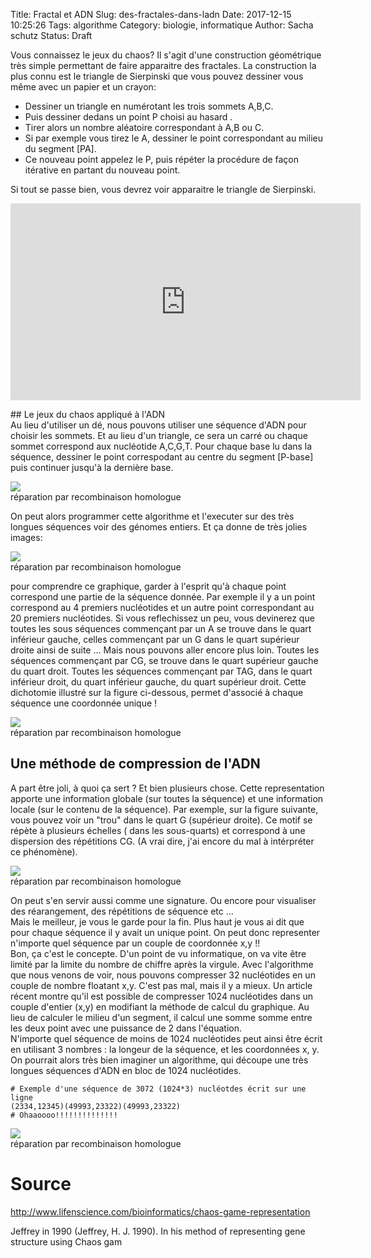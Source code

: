 Title: Fractal et ADN
Slug: des-fractales-dans-ladn
Date: 2017-12-15 10:25:26
Tags: algorithme
Category: biologie, informatique
Author: Sacha schutz
Status: Draft

Vous connaissez le jeux du chaos? Il s'agit d'une construction géométrique très simple permettant de faire apparaitre des fractales. La construction la plus connu est le triangle de Sierpinski que vous pouvez dessiner vous même avec un papier et un crayon:   

- Dessiner un triangle en numérotant les trois sommets A,B,C. 
- Puis dessiner dedans un point P choisi au hasard . 
- Tirer alors un nombre aléatoire correspondant à A,B ou C. 
- Si par exemple vous tirez le A, dessiner le point correspondant au milieu du segment [PA].
- Ce nouveau point appelez le P, puis répéter la procédure de façon itérative en partant du nouveau point. 

Si tout se passe bien, vous devrez voir apparaitre le triangle de Sierpinski. 

<iframe width="560" height="315" src="https://www.youtube.com/embed/IGlGvSXkRGI" frameborder="0" gesture="media" allow="encrypted-media" allowfullscreen></iframe>

## Le jeux du chaos appliqué à l'ADN  
Au lieu d'utiliser un dé, nous pouvons utiliser une séquence d'ADN pour choisir les sommets. Et au lieu d'un triangle, ce sera un carré ou chaque sommet correspond aux nucléotide A,C,G,T. Pour chaque base lu dans la séquence, dessiner le point correspodant au centre du segment [P-base] puis continuer jusqu'à la dernière base. 

<div class="figure">
    <img src="../images/fractal_dna/CGR_DNA.png" /> 
    <div class="legend">réparation par recombinaison homologue</div>
</div>

On peut alors programmer cette algorithme et l'executer sur des très longues séquences voir des génomes entiers. Et ça donne de très jolies images:

<div class="figure">
    <img src="../images/fractal_dna/CGR_exemple.png" /> 
    <div class="legend">réparation par recombinaison homologue</div>
</div>

pour comprendre ce graphique, garder à l'esprit qu'à chaque point correspond une partie de la séquence donnée. Par exemple il y a un point correspond au 4 premiers nucléotides et un autre point correspondant au 20 premiers nucléotides. Si vous reflechissez un peu, vous devinerez que toutes les sous séquences commençant par un A se trouve dans le quart inférieur gauche, celles commençant par un G dans le quart supérieur droite ainsi de suite ...  Mais nous pouvons aller encore plus loin. Toutes les séquences commençant par CG, se trouve dans le quart supérieur gauche du quart droit. Toutes les séquences commençant par TAG, dans le quart inférieur droit, du quart inférieur gauche, du quart supérieur droit. Cette dichotomie illustré sur la figure ci-dessous, permet d'associé à chaque séquence une coordonnée unique !

<div class="figure">
    <img src="../images/fractal_dna/CGR_zoom.png" /> 
    <div class="legend">réparation par recombinaison homologue</div>
</div>



## Une méthode de compression de l'ADN
A part être joli, à quoi ça sert ? Et bien plusieurs chose. Cette representation apporte une information globale (sur toutes la séquence) et une information locale (sur le contenu de la séquence). Par exemple, sur la figure suivante, vous pouvez voir un "trou" dans le quart G (supérieur droite). Ce motif se répète à plusieurs échelles ( dans les sous-quarts) et correspond à une dispersion des répétitions CG. (A vrai dire, j'ai encore du mal à intérpréter ce phénomène).  

<div class="figure">
    <img src="../images/fractal_dna/game7.png" /> 
    <div class="legend">réparation par recombinaison homologue</div>
</div>

On peut s'en servir aussi comme une signature. Ou encore pour visualiser des réarangement, des répétitions de séquence etc ...     
Mais le meilleur, je vous le garde pour la fin. Plus haut je vous ai dit que pour chaque séquence il y avait un unique point. On peut donc representer n'importe quel séquence par un couple de coordonnée x,y !!   
Bon, ça c'est le concepte. D'un point de vu informatique, on va vite être limité par la limite du nombre de chiffre après la virgule. Avec l'algorithme que nous venons de voir, nous pouvons compresser 32 nucléotides en un couple de nombre floatant x,y. C'est pas mal, mais il y a mieux. Un article récent montre qu'il est possible de compresser 1024 nucléotides dans un couple d'entier (x,y) en modifiant la méthode de calcul du graphique. Au lieu de calculer le milieu d'un segment, il calcul une somme somme entre les deux point avec une puissance de 2 dans l'équation.   
N'importe quel séquence de moins de 1024 nucléotides peut ainsi être écrit en utilisant 3 nombres : la longeur de la séquence, et les coordonnées x, y.    
On pourrait alors très bien imaginer un algorithme, qui découpe une très longues séquences d'ADN en bloc de 1024 nucléotides. 

    # Exemple d'une séquence de 3072 (1024*3) nucléotdes écrit sur une ligne
    (2334,12345)(49993,23322)(49993,23322)
    # Ohaaoooo!!!!!!!!!!!!!!

<div class="figure">
    <img src="../images/fractal_dna/amazing.gif" /> 
    <div class="legend">réparation par recombinaison homologue</div>
</div>


# Source  

 http://www.lifenscience.com/bioinformatics/chaos-game-representation

 Jeffrey in 1990 (Jeffrey, H. J. 1990). In his method of representing gene structure using Chaos gam


